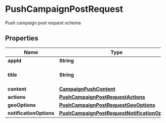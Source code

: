 

# PushCampaignPostRequest

Push campaign post request schema

## Properties

| Name | Type | Description | Notes |
|------------ | ------------- | ------------- | -------------|
|**appId** | **String** |  |  |
|**title** | **String** | Push campaign subject |  |
|**content** | [**CampaignPushContent**](CampaignPushContent.md) |  |  |
|**actions** | [**PushCampaignPostRequestActions**](PushCampaignPostRequestActions.md) |  |  [optional] |
|**geoOptions** | [**PushCampaignPostRequestGeoOptions**](PushCampaignPostRequestGeoOptions.md) |  |  [optional] |
|**notificationOptions** | [**PushCampaignPostRequestNotificationOptions**](PushCampaignPostRequestNotificationOptions.md) |  |  [optional] |



